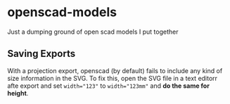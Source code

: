 # openscad-models
Just a dumping ground of open scad models I put together

## Saving Exports

With a projection export, openscad (by default) fails to include any kind of size information in the SVG. To fix this, open the SVG file in a text editorr afte export and set `width="123"` to `width="123mm"` and **do the same for height**.
